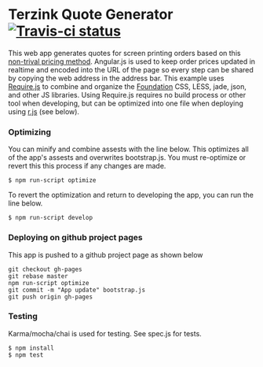 # Terzink Quote Generator [![Travis-ci status](https://travis-ci.org/sfarthin/terzink-quote.svg)](https://travis-ci.org/sfarthin/terzink-quote)

This web app generates quotes for screen printing orders based on this [non-trival pricing method](http://www.terzink.com/#!getta-quote/c3xu). Angular.js is used to keep order prices updated in realtime and encoded into the URL of the page so every step can be shared by copying the web address in the address bar. This example uses [Require.js](http://requirejs.org/) to combine and organize the [Foundation](http://foundation.zurb.com/) CSS, LESS, jade, json, and other JS libraries. Using Require.js requires no build process or other tool when developing, but can be optimized into one file when deploying using [r.js](http://requirejs.org/docs/optimization.html) (see below).


### Optimizing

You can minify and combine assests with the line below. This optimizes all of the app's assests and overwrites bootstrap.js. You must re-optimize or revert this this process if any changes are made.

	$ npm run-script optimize

To revert the optimization and return to developing the app, you can run the line below.

	$ npm run-script develop


### Deploying on github project pages

This app is pushed to a github project page as shown below

	git checkout gh-pages 
	git rebase master
	npm run-script optimize
	git commit -m "App update" bootstrap.js
	git push origin gh-pages 

### Testing

Karma/mocha/chai is used for testing. See spec.js for tests.

	$ npm install
	$ npm test
